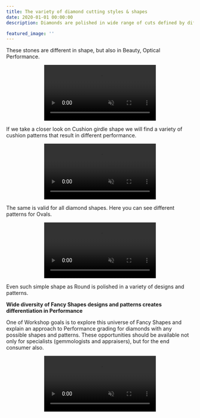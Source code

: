 ```yaml
---
title: The variety of diamond cutting styles & shapes
date: 2020-01-01 00:00:00
description: Diamonds are polished in wide range of cuts defined by different girdle shapes and facet patterns.

featured_image: ''
---
```


These stones are different in shape, but also in Beauty, Optical Performance.

<p align="center">
<video class="custom-dibox-jd-video" autoplay loop muted playsinline src="https://files-cdn.cutwise.com/workshop/shapes/Slide11_1_shape-collection-resized.mp4"></video>
</p>

If we take a closer look on Cushion girdle shape we will find a variety of cushion patterns that result in different performance.

<p align="center">
<video class="custom-dibox-jd-video" autoplay loop muted playsinline src="https://files-cdn.cutwise.com/workshop/shapes/slide12_2_cushions-collection-resized.mp4"></video>
</p>

The same is valid for all diamond shapes. Here you can see different patterns for Ovals.

<p align="center">
<video class="custom-dibox-jd-video" autoplay loop muted playsinline src="https://files-cdn.cutwise.com/workshop/shapes/slide13_2_ovals-collection-resized.mp4"></video>
</p>

Even such simple shape as Round is polished in a variety of designs and patterns.

**Wide diversity of Fancy Shapes designs and patterns creates differentiation in Performance**

One of Workshop goals is to explore this universe of Fancy Shapes and explain an approach to Performance grading for diamonds with any possible shapes and patterns.
These opportunities should be available not only for specialists (gemmologists and appraisers), but for the end consumer also.

<p align="center">
<video class="custom-dibox-jd-video" autoplay loop muted playsinline src="https://files-cdn.cutwise.com/workshop/shapes/slide15_rounds-collection-resized.mp4"></video>
</p>